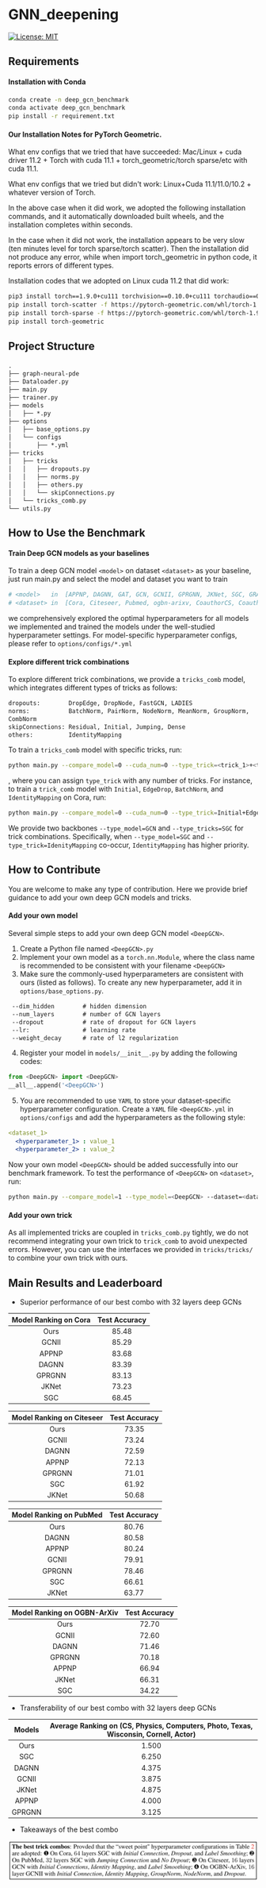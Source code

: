 # GNN_deepening

[![License: MIT](https://img.shields.io/badge/License-MIT-green.svg)](https://opensource.org/licenses/MIT)

## Requirements
#### Installation with Conda
```bash
conda create -n deep_gcn_benchmark
conda activate deep_gcn_benchmark
pip install -r requirement.txt
```

#### Our Installation Notes for PyTorch Geometric.

What env configs that we tried that have succeeded: Mac/Linux + cuda driver 11.2 + Torch with cuda 11.1 + torch_geometric/torch sparse/etc with cuda 11.1.

What env configs that we tried but didn't work: Linux+Cuda 11.1/11.0/10.2 + whatever version of Torch.

In the above case when it did work, we adopted the following installation commands, and it automatically downloaded built wheels, and the installation completes within seconds.

In the case when it did not work, the installation appears to be very slow (ten minutes level for torch sparse/torch scatter). Then the installation did not produce any error, while when import torch_geometric in python code, it reports errors of different types.

Installation codes that we adopted on Linux cuda 11.2 that did work:

```bash
pip3 install torch==1.9.0+cu111 torchvision==0.10.0+cu111 torchaudio==0.9.0 -f https://download.pytorch.org/whl/torch_stable.html
pip install torch-scatter -f https://pytorch-geometric.com/whl/torch-1.9.0+cu111.html
pip install torch-sparse -f https://pytorch-geometric.com/whl/torch-1.9.0+cu111.html
pip install torch-geometric
```

## Project Structure

```
.
├── graph-neural-pde
├── Dataloader.py
├── main.py
├── trainer.py
├── models
│   ├── *.py
├── options
│   ├── base_options.py
│   └── configs
│       ├── *.yml
├── tricks
│   ├── tricks
│   │   ├── dropouts.py
│   │   ├── norms.py
│   │   ├── others.py
│   │   └── skipConnections.py
│   └── tricks_comb.py
└── utils.py
```

## How to Use the Benchmark

#### Train Deep GCN models as your baselines

To train a deep GCN model `<model>` on dataset `<dataset>` as your baseline, just run main.py and select the model and dataset you want to train
```bash
# <model>   in  [APPNP, DAGNN, GAT, GCN, GCNII, GPRGNN, JKNet, SGC, GRAND]
# <dataset> in  [Cora, Citeseer, Pubmed, ogbn-arixv, CoauthorCS, CoauthorPhysics, AmazonComputers, AmazonPhoto, TEXAS, WISCONSIN, CORNELL, ACTOR]
```

we comprehensively explored the optimal hyperparameters for all models we implemented and trained the models under the
well-studied hyperparameter settings. For model-specific hyperparameter configs, please refer to `options/configs/*.yml`

#### Explore different trick combinations

To explore different trick combinations, we provide a `tricks_comb` model, which integrates different types of tricks as
follows:

```
dropouts:        DropEdge, DropNode, FastGCN, LADIES
norms:           BatchNorm, PairNorm, NodeNorm, MeanNorm, GroupNorm, CombNorm
skipConnections: Residual, Initial, Jumping, Dense
others:          IdentityMapping
```

To train a `tricks_comb` model with specific tricks, run:

```bash
python main.py --compare_model=0 --cuda_num=0 --type_trick=<trick_1>+<trick_2>+...+<trick_n> --dataset=<dataset>
```

, where you can assign `type_trick` with any number of tricks. For instance, to train a `trick_comb` model
with `Initial`, `EdgeDrop`, `BatchNorm`, and `IdentityMapping` on Cora, run:

```bash
python main.py --compare_model=0 --cuda_num=0 --type_trick=Initial+EdgeDrop+BatchNorm+IdentityMapping --dataset=Cora
```

We provide two backbones `--type_model=GCN` and `--type_tricks=SGC` for trick combinations. Specifically,
when `--type_model=SGC` and `--type_trick=IdenityMapping` co-occur, `IdentityMapping` has higher priority.

## How to Contribute
You are welcome to make any type of contribution. Here we provide brief guidance to add your own deep GCN models and tricks.

#### Add your own model
Several simple steps to add your own deep GCN model `<DeepGCN>`.

1. Create a Python file named `<DeepGCN>.py`
2. Implement your own model as a `torch.nn.Module`, where the class name is recommended to be consistent with your filename `<DeepGCN>`
3. Make sure the commonly-used hyperparameters are consistent with ours (listed as follows). To create any new hyperparameter, add it in `options/base_options.py`.
```
 --dim_hidden        # hidden dimension
 --num_layers        # number of GCN layers
 --dropout           # rate of dropout for GCN layers
 --lr:               # learning rate
 --weight_decay      # rate of l2 regularization
```
4. Register your model in `models/__init__.py` by adding the following codes:
```python
from <DeepGCN> import <DeepGCN>
__all__.append('<DeepGCN>')
```
5. You are recommended to use `YAML` to store your dataset-specific hyperparameter configuration. Create a `YAML` file `<DeepGCN>.yml` in `options/configs` and add the hyperparameters as the following style:
```yaml
<dataset_1>
  <hyperparameter_1> : value_1
  <hyperparameter_2> : value_2
```
Now your own model `<DeepGCN>` should be added successfully into our benchmark framework. To test the performance of `<DeepGCN>` on `<dataset>`, run:
```bash
python main.py --compare_model=1 --type_model=<DeepGCN> --dataset=<dataset>
```


#### Add your own trick
As all implemented tricks are coupled in `tricks_comb.py` tightly, we do not recommend integrating your own trick to `trick_comb` to avoid unexpected errors. However, you can use the interfaces we provided in `tricks/tricks/` to combine your own trick with ours.

## Main Results and Leaderboard

- Superior performance of our best combo with 32 layers deep GCNs

| Model Ranking on Cora | Test Accuracy |
| :-------------------: | :-----------: |
|         Ours          |     85.48     |
|         GCNII         |     85.29     |
|         APPNP         |     83.68     |
|         DAGNN         |     83.39     |
|        GPRGNN         |     83.13     |
|         JKNet         |     73.23     |
|          SGC          |     68.45     |

| Model Ranking on Citeseer | Test Accuracy |
| :-----------------------: | :-----------: |
|           Ours            |     73.35     |
|           GCNII           |     73.24     |
|           DAGNN           |     72.59     |
|           APPNP           |     72.13     |
|          GPRGNN           |     71.01     |
|            SGC            |     61.92     |
|           JKNet           |     50.68     |

| Model Ranking on PubMed | Test Accuracy |
| :---------------------: | :-----------: |
|          Ours           |     80.76     |
|          DAGNN          |     80.58     |
|          APPNP          |     80.24     |
|          GCNII          |     79.91     |
|         GPRGNN          |     78.46     |
|           SGC           |     66.61     |
|          JKNet          |     63.77     |

| Model Ranking on OGBN-ArXiv | Test Accuracy |
| :-------------------------: | :-----------: |
|            Ours             |     72.70     |
|            GCNII            |     72.60     |
|            DAGNN            |     71.46     |
|           GPRGNN            |     70.18     |
|            APPNP            |     66.94     |
|            JKNet            |     66.31     |
|             SGC             |     34.22     |

- Transferability of our best combo with 32 layers deep GCNs

| Models | Average Ranking on (CS, Physics, Computers, Photo, Texas, Wisconsin, Cornell, Actor) |
| :----: | :----------------------------------------------------------: |
|  Ours  |                            1.500                             |
|  SGC   |                            6.250                             |
| DAGNN  |                            4.375                         |
| GCNII  |                            3.875                           |
| JKNet  |                            4.875                           |
| APPNP  |                            4.000                         |
| GPRGNN |                            3.125                           |

- Takeaways of the best combo

![](figs/combo.png)
